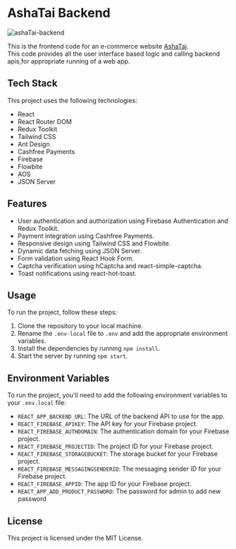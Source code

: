 # AshaTai Backend

![ashaTai-backend](https://socialify.git.ci/vaibhav25-mnnit/ashaTai-frontend/image?font=Raleway&language=1&name=1&owner=1&theme=Dark)

This is the frontend code for an e-commerce website [AshaTai](https://asha-tai.vercel.app/). \
This code provides all the user interface based logic and calling backend apis,for appropriate running of a web app.

## Tech Stack

This project uses the following technologies:

- React
- React Router DOM
- Redux Toolkit
- Tailwind CSS
- Ant Design
- Cashfree Payments
- Firebase
- Flowbite
- AOS
- JSON Server

## Features

- User authentication and authorization using Firebase Authentication and Redux Toolkit.
- Payment integration using Cashfree Payments.
- Responsive design using Tailwind CSS and Flowbite.
- Dynamic data fetching using JSON Server.
- Form validation using React Hook Form.
- Captcha verification using hCaptcha and react-simple-captcha.
- Toast notifications using react-hot-toast.

## Usage

To run the project, follow these steps:

1. Clone the repository to your local machine.
2. Rename the `.env-local` file to `.env` and add the appropriate environment variables.
3. Install the dependencies by running `npm install`.
4. Start the server by running `npm start`.

## Environment Variables

To run the project, you'll need to add the following environment variables to your `.env.local` file:

- `REACT_APP_BACKEND_URL`: The URL of the backend API to use for the app.
- `REACT_FIREBASE_APIKEY`: The API key for your Firebase project.
- `REACT_FIREBASE_AUTHDOMAIN`: The authentication domain for your Firebase project.
- `REACT_FIREBASE_PROJECTID`: The project ID for your Firebase project.
- `REACT_FIREBASE_STORAGEBUCKET`: The storage bucket for your Firebase project.
- `REACT_FIREBASE_MESSAGINGSENDERID`: The messaging sender ID for your Firebase project.
- `REACT_FIREBASE_APPID`: The app ID for your Firebase project.
- `REACT_APP_ADD_PRODUCT_PASSWORD`: The password for admin to add new password

## License

This project is licensed under the MIT License.
